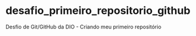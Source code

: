 # desafio_primeiro_repositorio_github
Desfio de Git/GitHub da DIO - Criando meu primeiro repositório
